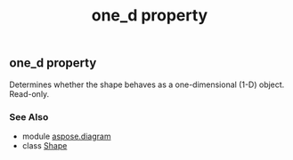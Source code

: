 ﻿---
title: one_d property
second_title: Aspose.Diagram for Python via .NET API References
description: 
type: docs
weight: 780
url: /python-net/aspose.diagram/shape/one_d/
is_root: false
---

## one_d property


Determines whether the shape behaves as a one-dimensional (1-D) object. Read-only.

### See Also
* module [aspose.diagram](../../)
* class [Shape](/diagram/python-net/aspose.diagram/shape)
